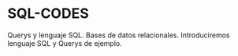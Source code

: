 # SQL-CODES
Querys y lenguaje SQL. Bases de datos relacionales.
Introduciremos lenguaje SQL y Querys de ejemplo.
